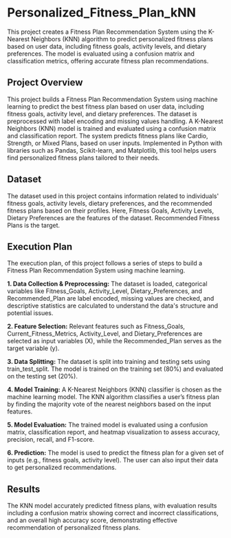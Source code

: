 # Personalized_Fitness_Plan_kNN
This project creates a Fitness Plan Recommendation System using the K-Nearest Neighbors (KNN) algorithm to predict personalized fitness plans based on user data, including fitness goals, activity levels, and dietary preferences. The model is evaluated using a confusion matrix and classification metrics, offering accurate fitness plan recommendations.

## Project Overview
This project builds a Fitness Plan Recommendation System using machine learning to predict the best fitness plan based on user data, including fitness goals, activity level, and dietary preferences. The dataset is preprocessed with label encoding and missing values handling. A K-Nearest Neighbors (KNN) model is trained and evaluated using a confusion matrix and classification report. The system predicts fitness plans like Cardio, Strength, or Mixed Plans, based on user inputs. Implemented in Python with libraries such as Pandas, Scikit-learn, and Matplotlib, this tool helps users find personalized fitness plans tailored to their needs.

## Dataset
The dataset used in this project contains information related to individuals' fitness goals, activity levels, dietary preferences, and the recommended fitness plans based on their profiles. Here, Fitness Goals, Activity Levels, Dietary Preferences are the features of the dataset. Recommended Fitness Plans is the target.

## Execution Plan
The execution plan, of this project follows a series of steps to build a Fitness Plan Recommendation System using machine learning. 

**1. Data Collection & Preprocessing:** The dataset is loaded, categorical variables like Fitness_Goals, Activity_Level, Dietary_Preferences, and Recommended_Plan are label encoded, missing values are checked, and descriptive statistics are calculated to understand the data's structure and potential issues.

**2. Feature Selection:** Relevant features such as Fitness_Goals, Current_Fitness_Metrics, Activity_Level, and Dietary_Preferences are selected as input variables (X), while the Recommended_Plan serves as the target variable (y).

**3. Data Splitting:** The dataset is split into training and testing sets using train_test_split. The model is trained on the training set (80%) and evaluated on the testing set (20%).

**4. Model Training:** A K-Nearest Neighbors (KNN) classifier is chosen as the machine learning model. The KNN algorithm classifies a user’s fitness plan by finding the majority vote of the nearest neighbors based on the input features.

**5. Model Evaluation:** The trained model is evaluated using a confusion matrix, classification report, and heatmap visualization to assess accuracy, precision, recall, and F1-score.

**6. Prediction:** The model is used to predict the fitness plan for a given set of inputs (e.g., fitness goals, activity level). The user can also input their data to get personalized recommendations.

## Results
The KNN model accurately predicted fitness plans, with evaluation results including a confusion matrix showing correct and incorrect classifications, and an overall high accuracy score, demonstrating effective recommendation of personalized fitness plans.
